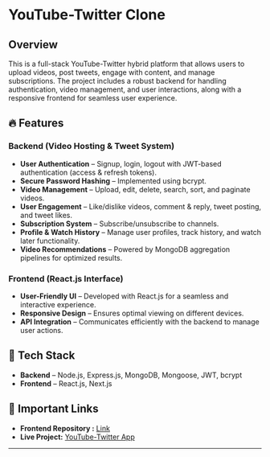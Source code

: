 # YouTube-Twitter Clone

## Overview  
This is a full-stack YouTube-Twitter hybrid platform that allows users to upload videos, post tweets, engage with content, and manage subscriptions. The project includes a robust backend for handling authentication, video management, and user interactions, along with a responsive frontend for seamless user experience.

## 🔥 Features  

### Backend (Video Hosting & Tweet System)  
- **User Authentication** – Signup, login, logout with JWT-based authentication (access & refresh tokens).  
- **Secure Password Hashing** – Implemented using bcrypt.  
- **Video Management** – Upload, edit, delete, search, sort, and paginate videos.  
- **User Engagement** – Like/dislike videos, comment & reply, tweet posting, and tweet likes.  
- **Subscription System** – Subscribe/unsubscribe to channels.  
- **Profile & Watch History** – Manage user profiles, track history, and watch later functionality.  
- **Video Recommendations** – Powered by MongoDB aggregation pipelines for optimized results.  

### Frontend (React.js Interface)  
- **User-Friendly UI** – Developed with React.js for a seamless and interactive experience.  
- **Responsive Design** – Ensures optimal viewing on different devices.  
- **API Integration** – Communicates efficiently with the backend to manage user actions.  

## 🚀 Tech Stack  
- **Backend** – Node.js, Express.js, MongoDB, Mongoose, JWT, bcrypt  
- **Frontend** – React.js, Next.js  


## 🔗 Important Links  
- **Frontend Repository :** [ Link](https://github.com/Rohitprajapat052/learn_fronted)  
- **Live Project:** [YouTube-Twitter App](https://youtube-twitter.vercel.app/)  

---

 
